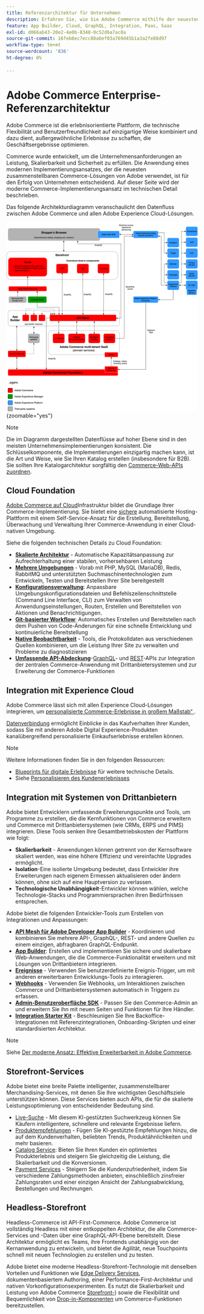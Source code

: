 ```yaml
---
title: Referenzarchitektur für Unternehmen
description: Erfahren Sie, wie Sie Adobe Commerce mithilfe der neuesten zusammensetzbaren Commerce-Technologie von Adobe implementieren.
feature: App Builder, Cloud, GraphQL, Integration, Paas, Saas
exl-id: d066ab43-20e2-4e0b-8348-0c52d6a7ac8a
source-git-commit: 16feb8ec7ecc88a6ef03a769d45b1a3a2fe88d97
workflow-type: tm+mt
source-wordcount: '836'
ht-degree: 0%

---
```


# Adobe Commerce Enterprise-Referenzarchitektur

Adobe Commerce ist die erlebnisorientierte Plattform, die technische Flexibilität und Benutzerfreundlichkeit auf einzigartige Weise kombiniert und dazu dient, außergewöhnliche Erlebnisse zu schaffen, die Geschäftsergebnisse optimieren.

Commerce wurde entwickelt, um die Unternehmensanforderungen an Leistung, Skalierbarkeit und Sicherheit zu erfüllen. Die Anwendung eines modernen Implementierungsansatzes, der die neuesten zusammenstellbaren Commerce-Lösungen von Adobe verwendet, ist für den Erfolg von Unternehmen entscheidend. Auf dieser Seite wird der moderne Commerce-Implementierungsansatz im technischen Detail beschrieben.

Das folgende Architekturdiagramm veranschaulicht den Datenfluss zwischen Adobe Commerce und allen Adobe Experience Cloud-Lösungen.

![Architekturdiagramm, das zeigt, wie Adobe Commerce eine Verbindung zu Experience Cloud-Lösungen herstellt](../../assets/playbooks/commerce-architecture-v3.svg){zoomable="yes"}

>[!NOTE]
>
>Die im Diagramm dargestellten Datenflüsse auf hoher Ebene sind in den meisten Unternehmensimplementierungen konsistent. Die Schlüsselkomponente, die Implementierungen einzigartig machen kann, ist die Art und Weise, wie Sie Ihren Katalog erstellen (insbesondere für B2B). Sie sollten Ihre Katalogarchitektur sorgfältig den [Commerce-Web-APIs zuordnen](https://developer.adobe.com/commerce/webapi/get-started/).

## Cloud Foundation

[Adobe Commerce auf Cloud](https://experienceleague.adobe.com/de/docs/commerce-cloud-service/user-guide/overview)Infrastruktur bildet die Grundlage Ihrer Commerce-Implementierung. Sie bietet eine [sichere](../../security-and-compliance/shared-responsibility.md) automatisierte Hosting-Plattform mit einem Self-Service-Ansatz für die Erstellung, Bereitstellung, Überwachung und Verwaltung Ihrer Commerce-Anwendung in einer Cloud-nativen Umgebung.

Siehe die folgenden technischen Details zu Cloud Foundation:

- [**Skalierte Architektur**](https://experienceleague.adobe.com/de/docs/commerce-cloud-service/user-guide/architecture/scaled-architecture) - Automatische Kapazitätsanpassung zur Aufrechterhaltung einer stabilen, vorhersehbaren Leistung
- [**Mehrere Umgebungen**](https://experienceleague.adobe.com/de/docs/commerce-cloud-service/user-guide/architecture/pro-architecture) - Vorab mit PHP, MySQL (MariaDB), Redis, RabbitMQ und unterstützten Suchmaschinentechnologien zum Entwickeln, Testen und Bereitstellen Ihrer Site bereitgestellt
- [**Konfigurationsverwaltung**](https://experienceleague.adobe.com/de/docs/commerce-cloud-service/user-guide/configure/overview): Anpassbare Umgebungskonfigurationsdateien und Befehlszeilenschnittstelle (Command Line Interface, CLI) zum Verwalten von Anwendungseinstellungen, Routen, Erstellen und Bereitstellen von Aktionen und Benachrichtigungen.
- [**Git-basierter Workflow**](https://experienceleague.adobe.com/de/docs/commerce-cloud-service/user-guide/architecture/pro-develop-deploy-workflow): Automatisches Erstellen und Bereitstellen nach dem Pushen von Code-Änderungen für eine schnelle Entwicklung und kontinuierliche Bereitstellung
- [**Native Beobachtbarkeit**](https://experienceleague.adobe.com/de/docs/commerce-cloud-service/user-guide/monitor/performance) - Tools, die Protokolldaten aus verschiedenen Quellen kombinieren, um die Leistung Ihrer Site zu verwalten und Probleme zu diagnostizieren
- [**Umfassende API-Abdeckung**](https://developer.adobe.com/commerce/webapi/get-started/)-[GraphQL](https://developer.adobe.com/commerce/webapi/graphql/)- und [REST](https://developer.adobe.com/commerce/webapi/rest)-APIs zur Integration der zentralen Commerce-Anwendung mit Drittanbietersystemen und zur Erweiterung der Commerce-Funktionen

## Integration mit Experience Cloud

Adobe Commerce lässt sich mit allen Experience Cloud-Lösungen integrieren, um [personalisierte Commerce-Erlebnisse in großem Maßstab“ &#x200B;](https://experienceleague.adobe.com/de/docs/commerce-admin/customers/customers-menu/personalize-scale#customers-menu).

[Datenverbindung](https://experienceleague.adobe.com/de/docs/commerce/data-connection/overview) ermöglicht Einblicke in das Kaufverhalten Ihrer Kunden, sodass Sie mit anderen Adobe Digital Experience-Produkten kanalübergreifend personalisierte Einkaufserlebnisse erstellen können.

>[!NOTE]
>
>Weitere Informationen finden Sie in den folgenden Ressourcen:
>
>- [Blueprints für digitale Erlebnisse](https://experienceleague.adobe.com/de/docs/blueprints-learn/architecture/overview) für weitere technische Details.
>- Siehe [Personalisieren des Kundenerlebnisses](https://experienceleague.adobe.com/de/docs/events/the-skill-exchange-recordings/commerce/aug2024/personalization)


## Integration mit Systemen von Drittanbietern

Adobe bietet Entwicklern umfassende Erweiterungspunkte und Tools, um Programme zu erstellen, die die Kernfunktionen von Commerce erweitern und Commerce mit Drittanbietersystemen (wie CRMs, ERPS und PIMS) integrieren. Diese Tools senken Ihre Gesamtbetriebskosten der Plattform wie folgt:

- **Skalierbarkeit** - Anwendungen können getrennt von der Kernsoftware skaliert werden, was eine höhere Effizienz und vereinfachte Upgrades ermöglicht.
- **Isolation**-Eine isolierte Umgebung bedeutet, dass Entwickler ihre Erweiterungen nach eigenem Ermessen aktualisieren oder ändern können, ohne sich auf eine Hauptversion zu verlassen.
- **Technologische Unabhängigkeit**-Entwickler können wählen, welche Technologie-Stacks und Programmiersprachen ihren Bedürfnissen entsprechen.

Adobe bietet die folgenden Entwickler-Tools zum Erstellen von Integrationen und Anpassungen:

- [**API Mesh für Adobe Developer App Builder**](https://developer.adobe.com/graphql-mesh-gateway/) - Koordinieren und kombinieren Sie mehrere API-, GraphQL-, REST- und andere Quellen zu einem einzigen, abfragbaren GraphQL-Endpunkt.
- [**App Builder**](https://developer.adobe.com/app-builder/docs/overview/): Erstellen und implementieren Sie sichere und skalierbare Web-Anwendungen, die die Commerce-Funktionalität erweitern und mit Lösungen von Drittanbietern integrieren.
- [**Ereignisse**](https://developer.adobe.com/commerce/extensibility/events/) - Verwenden Sie benutzerdefinierte Ereignis-Trigger, um mit anderen erweiterbaren Entwicklungs-Tools zu interagieren.
- [**Webhooks**](https://developer.adobe.com/commerce/extensibility/webhooks/) - Verwenden Sie Webhooks, um Interaktionen zwischen Commerce und Drittanbietersystemen automatisch in Triggern zu erfassen.
- [**Admin-Benutzeroberfläche SDK**](https://developer.adobe.com/commerce/extensibility/admin-ui-sdk/) - Passen Sie den Commerce-Admin an und erweitern Sie ihn mit neuen Seiten und Funktionen für Ihre Händler.
- [**Integration Starter Kit**](https://developer.adobe.com/commerce/extensibility/starter-kit/) - Beschleunigen Sie Ihre Backoffice-Integrationen mit Referenzintegrationen, Onboarding-Skripten und einer standardisierten Architektur.

>[!NOTE]
>
>Siehe [Der moderne Ansatz: Effektive Erweiterbarkeit in Adobe Commerce](https://experienceleague.adobe.com/de/docs/events/the-skill-exchange-recordings/commerce/aug2024/extensibility).

## Storefront-Services

Adobe bietet eine breite Palette intelligenter, zusammenstellbarer Merchandising-Services, mit denen Sie Ihre wichtigsten Geschäftsziele unterstützen können. Diese Services bieten auch APIs, die für die skalierte Leistungsoptimierung von entscheidender Bedeutung sind.

- [Live-Suche](https://experienceleague.adobe.com/de/docs/commerce/live-search/overview) - Mit diesem KI-gestützten Suchwerkzeug können Sie Käufern intelligentere, schnellere und relevante Ergebnisse liefern.
- [Produktempfehlungen](https://experienceleague.adobe.com/de/docs/commerce/product-recommendations/overview) - Fügen Sie KI-gestützte Empfehlungen hinzu, die auf dem Kundenverhalten, beliebten Trends, Produktähnlichkeiten und mehr basieren.
- [Catalog Service](https://experienceleague.adobe.com/de/docs/commerce/catalog-service/guide-overview): Bieten Sie Ihren Kunden ein optimiertes Produkterlebnis und steigern Sie gleichzeitig die Leistung, die Skalierbarkeit und die Konversionen.
- [Payment Services](https://experienceleague.adobe.com/de/docs/commerce/payment-services/guide-overview) - Steigern Sie die Kundenzufriedenheit, indem Sie verschiedene Zahlungsmethoden anbieten, einschließlich zinsfreier Zahlungsraten und einer einzigen Ansicht der Zahlungsabwicklung, Bestellungen und Rechnungen.

## Headless-Storefront

Headless-Commerce ist API-First-Commerce. Adobe Commerce ist vollständig Headless mit einer entkoppelten Architektur, die alle Commerce-Services und -Daten über eine GraphQL-API-Ebene bereitstellt. Diese Architektur ermöglicht es Teams, ihre Frontends unabhängig von der Kernanwendung zu entwickeln, und bietet die Agilität, neue Touchpoints schnell mit neuen Technologien zu erstellen und zu testen.

Adobe bietet eine moderne Headless-Storefront-Technologie mit denselben Vorteilen und Funktionen wie [Edge Delivery Services](https://www.aem.live/home), dokumentenbasiertem Authoring, einer Performance-First-Architektur und nativen Vorkonfigurationsexperimenten. Es nutzt die Skalierbarkeit und Leistung von Adobe Commerce [Storefront-](#storefront-services)) sowie die Flexibilität und Bequemlichkeit von [Drop-in-Komponenten](https://experienceleague.adobe.com/developer/commerce/storefront/?lang=de) um Commerce-Funktionen bereitzustellen.

